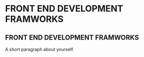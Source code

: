 <!DOCTYPE html> 
<html lang="en"> 
<head> 
<title>My Website</title> 
</head> 
<body> 
<h1>FRONT END DEVELOPMENT FRAMWORKS</h1> 
<h2> FRONT END DEVELOPMENT FRAMWORKS </h2> 
<p>A short paragraph about yourself.</p> 
</body> 
</html> 

